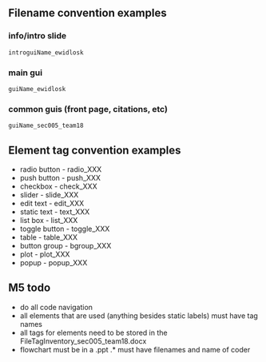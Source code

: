## Filename convention examples
### info/intro slide
	introguiName_ewidlosk
### main gui
	guiName_ewidlosk
### common guis (front page, citations, etc)
	guiName_sec005_team18

## Element tag convention examples
* radio button - radio_XXX
* push button - push_XXX
* checkbox - check_XXX
* slider - slide_XXX
* edit text - edit_XXX
* static text - text_XXX
* list box - list_XXX
* toggle button - toggle_XXX
* table - table_XXX
* button group - bgroup_XXX
* plot - plot_XXX
* popup - popup_XXX
## M5 todo
* do all code navigation
* all elements that are used (anything besides static labels) must have tag names
* all tags for elements need to be stored in the FileTagInventory_sec005_team18.docx
* flowchart must be in a .ppt
.* must have filenames and name of coder
